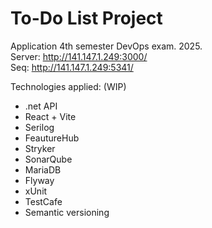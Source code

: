 # To-Do List Project

Application 4th semester DevOps exam. 2025. <br />
Server: http://141.147.1.249:3000/ <br/>
Seq: http://141.147.1.249:5341/

Technologies applied: (WIP) <br />
- .net API
- React + Vite
- Serilog
- FeautureHub
- Stryker
- SonarQube
- MariaDB
- Flyway
- xUnit
- TestCafe
- Semantic versioning
